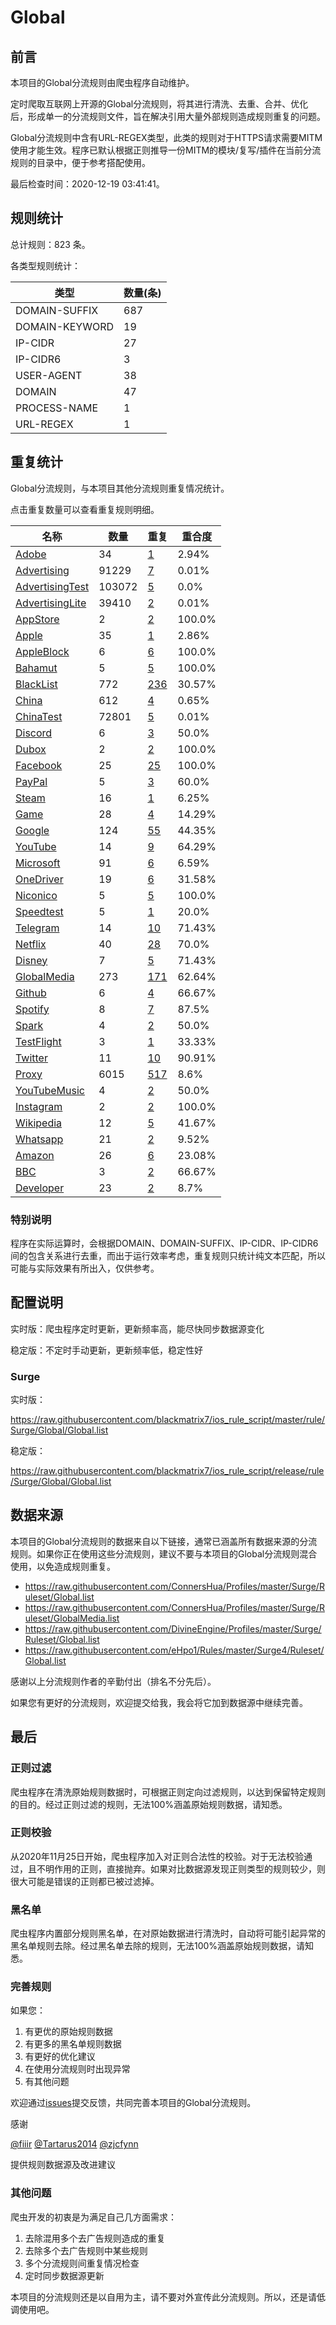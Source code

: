 # Global

## 前言

本项目的Global分流规则由爬虫程序自动维护。

定时爬取互联网上开源的Global分流规则，将其进行清洗、去重、合并、优化后，形成单一的分流规则文件，旨在解决引用大量外部规则造成规则重复的问题。


Global分流规则中含有URL-REGEX类型，此类的规则对于HTTPS请求需要MITM使用才能生效。程序已默认根据正则推导一份MITM的模块/复写/插件在当前分流规则的目录中，便于参考搭配使用。

最后检查时间：2020-12-19 03:41:41。

## 规则统计

总计规则：823 条。

各类型规则统计：

| 类型 | 数量(条) |
| ---- | ---- |
| DOMAIN-SUFFIX | 687 |
| DOMAIN-KEYWORD | 19 |
| IP-CIDR | 27 |
| IP-CIDR6 | 3 |
| USER-AGENT | 38 |
| DOMAIN | 47 |
| PROCESS-NAME | 1 |
| URL-REGEX | 1 |
## 重复统计

Global分流规则，与本项目其他分流规则重复情况统计。

点击重复数量可以查看重复规则明细。

| 名称 | 数量 | 重复 | 重合度 |
| ---- | ---- | ---- | ------ |
|  [Adobe](https://github.com/blackmatrix7/ios_rule_script/tree/master/rule/Surge/Adobe)    | 34   | [1](https://raw.githubusercontent.com/blackmatrix7/ios_rule_script/master/rule/Surge/Global/Repeat.list)   |   2.94% |
|  [Advertising](https://github.com/blackmatrix7/ios_rule_script/tree/master/rule/Surge/Advertising)    | 91229   | [7](https://raw.githubusercontent.com/blackmatrix7/ios_rule_script/master/rule/Surge/Global/Repeat.list)   |   0.01% |
|  [AdvertisingTest](https://github.com/blackmatrix7/ios_rule_script/tree/master/rule/Surge/AdvertisingTest)    | 103072   | [5](https://raw.githubusercontent.com/blackmatrix7/ios_rule_script/master/rule/Surge/Global/Repeat.list)   |   0.0% |
|  [AdvertisingLite](https://github.com/blackmatrix7/ios_rule_script/tree/master/rule/Surge/AdvertisingLite)    | 39410   | [2](https://raw.githubusercontent.com/blackmatrix7/ios_rule_script/master/rule/Surge/Global/Repeat.list)   |   0.01% |
|  [AppStore](https://github.com/blackmatrix7/ios_rule_script/tree/master/rule/Surge/AppStore)    | 2   | [2](https://raw.githubusercontent.com/blackmatrix7/ios_rule_script/master/rule/Surge/Global/Repeat.list)   |   100.0% |
|  [Apple](https://github.com/blackmatrix7/ios_rule_script/tree/master/rule/Surge/Apple)    | 35   | [1](https://raw.githubusercontent.com/blackmatrix7/ios_rule_script/master/rule/Surge/Global/Repeat.list)   |   2.86% |
|  [AppleBlock](https://github.com/blackmatrix7/ios_rule_script/tree/master/rule/Surge/AppleBlock)    | 6   | [6](https://raw.githubusercontent.com/blackmatrix7/ios_rule_script/master/rule/Surge/Global/Repeat.list)   |   100.0% |
|  [Bahamut](https://github.com/blackmatrix7/ios_rule_script/tree/master/rule/Surge/Bahamut)    | 5   | [5](https://raw.githubusercontent.com/blackmatrix7/ios_rule_script/master/rule/Surge/Global/Repeat.list)   |   100.0% |
|  [BlackList](https://github.com/blackmatrix7/ios_rule_script/tree/master/rule/Surge/BlackList)    | 772   | [236](https://raw.githubusercontent.com/blackmatrix7/ios_rule_script/master/rule/Surge/Global/Repeat.list)   |   30.57% |
|  [China](https://github.com/blackmatrix7/ios_rule_script/tree/master/rule/Surge/China)    | 612   | [4](https://raw.githubusercontent.com/blackmatrix7/ios_rule_script/master/rule/Surge/Global/Repeat.list)   |   0.65% |
|  [ChinaTest](https://github.com/blackmatrix7/ios_rule_script/tree/master/rule/Surge/ChinaTest)    | 72801   | [5](https://raw.githubusercontent.com/blackmatrix7/ios_rule_script/master/rule/Surge/Global/Repeat.list)   |   0.01% |
|  [Discord](https://github.com/blackmatrix7/ios_rule_script/tree/master/rule/Surge/Discord)    | 6   | [3](https://raw.githubusercontent.com/blackmatrix7/ios_rule_script/master/rule/Surge/Global/Repeat.list)   |   50.0% |
|  [Dubox](https://github.com/blackmatrix7/ios_rule_script/tree/master/rule/Surge/Dubox)    | 2   | [2](https://raw.githubusercontent.com/blackmatrix7/ios_rule_script/master/rule/Surge/Global/Repeat.list)   |   100.0% |
|  [Facebook](https://github.com/blackmatrix7/ios_rule_script/tree/master/rule/Surge/Facebook)    | 25   | [25](https://raw.githubusercontent.com/blackmatrix7/ios_rule_script/master/rule/Surge/Global/Repeat.list)   |   100.0% |
|  [PayPal](https://github.com/blackmatrix7/ios_rule_script/tree/master/rule/Surge/PayPal)    | 5   | [3](https://raw.githubusercontent.com/blackmatrix7/ios_rule_script/master/rule/Surge/Global/Repeat.list)   |   60.0% |
|  [Steam](https://github.com/blackmatrix7/ios_rule_script/tree/master/rule/Surge/Steam)    | 16   | [1](https://raw.githubusercontent.com/blackmatrix7/ios_rule_script/master/rule/Surge/Global/Repeat.list)   |   6.25% |
|  [Game](https://github.com/blackmatrix7/ios_rule_script/tree/master/rule/Surge/Game)    | 28   | [4](https://raw.githubusercontent.com/blackmatrix7/ios_rule_script/master/rule/Surge/Global/Repeat.list)   |   14.29% |
|  [Google](https://github.com/blackmatrix7/ios_rule_script/tree/master/rule/Surge/Google)    | 124   | [55](https://raw.githubusercontent.com/blackmatrix7/ios_rule_script/master/rule/Surge/Global/Repeat.list)   |   44.35% |
|  [YouTube](https://github.com/blackmatrix7/ios_rule_script/tree/master/rule/Surge/YouTube)    | 14   | [9](https://raw.githubusercontent.com/blackmatrix7/ios_rule_script/master/rule/Surge/Global/Repeat.list)   |   64.29% |
|  [Microsoft](https://github.com/blackmatrix7/ios_rule_script/tree/master/rule/Surge/Microsoft)    | 91   | [6](https://raw.githubusercontent.com/blackmatrix7/ios_rule_script/master/rule/Surge/Global/Repeat.list)   |   6.59% |
|  [OneDriver](https://github.com/blackmatrix7/ios_rule_script/tree/master/rule/Surge/OneDriver)    | 19   | [6](https://raw.githubusercontent.com/blackmatrix7/ios_rule_script/master/rule/Surge/Global/Repeat.list)   |   31.58% |
|  [Niconico](https://github.com/blackmatrix7/ios_rule_script/tree/master/rule/Surge/Niconico)    | 5   | [5](https://raw.githubusercontent.com/blackmatrix7/ios_rule_script/master/rule/Surge/Global/Repeat.list)   |   100.0% |
|  [Speedtest](https://github.com/blackmatrix7/ios_rule_script/tree/master/rule/Surge/Speedtest)    | 5   | [1](https://raw.githubusercontent.com/blackmatrix7/ios_rule_script/master/rule/Surge/Global/Repeat.list)   |   20.0% |
|  [Telegram](https://github.com/blackmatrix7/ios_rule_script/tree/master/rule/Surge/Telegram)    | 14   | [10](https://raw.githubusercontent.com/blackmatrix7/ios_rule_script/master/rule/Surge/Global/Repeat.list)   |   71.43% |
|  [Netflix](https://github.com/blackmatrix7/ios_rule_script/tree/master/rule/Surge/Netflix)    | 40   | [28](https://raw.githubusercontent.com/blackmatrix7/ios_rule_script/master/rule/Surge/Global/Repeat.list)   |   70.0% |
|  [Disney](https://github.com/blackmatrix7/ios_rule_script/tree/master/rule/Surge/Disney)    | 7   | [5](https://raw.githubusercontent.com/blackmatrix7/ios_rule_script/master/rule/Surge/Global/Repeat.list)   |   71.43% |
|  [GlobalMedia](https://github.com/blackmatrix7/ios_rule_script/tree/master/rule/Surge/GlobalMedia)    | 273   | [171](https://raw.githubusercontent.com/blackmatrix7/ios_rule_script/master/rule/Surge/Global/Repeat.list)   |   62.64% |
|  [Github](https://github.com/blackmatrix7/ios_rule_script/tree/master/rule/Surge/Github)    | 6   | [4](https://raw.githubusercontent.com/blackmatrix7/ios_rule_script/master/rule/Surge/Global/Repeat.list)   |   66.67% |
|  [Spotify](https://github.com/blackmatrix7/ios_rule_script/tree/master/rule/Surge/Spotify)    | 8   | [7](https://raw.githubusercontent.com/blackmatrix7/ios_rule_script/master/rule/Surge/Global/Repeat.list)   |   87.5% |
|  [Spark](https://github.com/blackmatrix7/ios_rule_script/tree/master/rule/Surge/Spark)    | 4   | [2](https://raw.githubusercontent.com/blackmatrix7/ios_rule_script/master/rule/Surge/Global/Repeat.list)   |   50.0% |
|  [TestFlight](https://github.com/blackmatrix7/ios_rule_script/tree/master/rule/Surge/TestFlight)    | 3   | [1](https://raw.githubusercontent.com/blackmatrix7/ios_rule_script/master/rule/Surge/Global/Repeat.list)   |   33.33% |
|  [Twitter](https://github.com/blackmatrix7/ios_rule_script/tree/master/rule/Surge/Twitter)    | 11   | [10](https://raw.githubusercontent.com/blackmatrix7/ios_rule_script/master/rule/Surge/Global/Repeat.list)   |   90.91% |
|  [Proxy](https://github.com/blackmatrix7/ios_rule_script/tree/master/rule/Surge/Proxy)    | 6015   | [517](https://raw.githubusercontent.com/blackmatrix7/ios_rule_script/master/rule/Surge/Global/Repeat.list)   |   8.6% |
|  [YouTubeMusic](https://github.com/blackmatrix7/ios_rule_script/tree/master/rule/Surge/YouTubeMusic)    | 4   | [2](https://raw.githubusercontent.com/blackmatrix7/ios_rule_script/master/rule/Surge/Global/Repeat.list)   |   50.0% |
|  [Instagram](https://github.com/blackmatrix7/ios_rule_script/tree/master/rule/Surge/Instagram)    | 2   | [2](https://raw.githubusercontent.com/blackmatrix7/ios_rule_script/master/rule/Surge/Global/Repeat.list)   |   100.0% |
|  [Wikipedia](https://github.com/blackmatrix7/ios_rule_script/tree/master/rule/Surge/Wikipedia)    | 12   | [5](https://raw.githubusercontent.com/blackmatrix7/ios_rule_script/master/rule/Surge/Global/Repeat.list)   |   41.67% |
|  [Whatsapp](https://github.com/blackmatrix7/ios_rule_script/tree/master/rule/Surge/Whatsapp)    | 21   | [2](https://raw.githubusercontent.com/blackmatrix7/ios_rule_script/master/rule/Surge/Global/Repeat.list)   |   9.52% |
|  [Amazon](https://github.com/blackmatrix7/ios_rule_script/tree/master/rule/Surge/Amazon)    | 26   | [6](https://raw.githubusercontent.com/blackmatrix7/ios_rule_script/master/rule/Surge/Global/Repeat.list)   |   23.08% |
|  [BBC](https://github.com/blackmatrix7/ios_rule_script/tree/master/rule/Surge/BBC)    | 3   | [2](https://raw.githubusercontent.com/blackmatrix7/ios_rule_script/master/rule/Surge/Global/Repeat.list)   |   66.67% |
|  [Developer](https://github.com/blackmatrix7/ios_rule_script/tree/master/rule/Surge/Developer)    | 23   | [2](https://raw.githubusercontent.com/blackmatrix7/ios_rule_script/master/rule/Surge/Global/Repeat.list)   |   8.7% |
### 特别说明
程序在实际运算时，会根据DOMAIN、DOMAIN-SUFFIX、IP-CIDR、IP-CIDR6间的包含关系进行去重，而出于运行效率考虑，重复规则只统计纯文本匹配，所以可能与实际效果有所出入，仅供参考。

## 配置说明

实时版：爬虫程序定时更新，更新频率高，能尽快同步数据源变化

稳定版：不定时手动更新，更新频率低，稳定性好

### Surge 
实时版：

https://raw.githubusercontent.com/blackmatrix7/ios_rule_script/master/rule/Surge/Global/Global.list

稳定版：

https://raw.githubusercontent.com/blackmatrix7/ios_rule_script/release/rule/Surge/Global/Global.list

## 数据来源

本项目的Global分流规则的数据来自以下链接，通常已涵盖所有数据来源的分流规则。如果你正在使用这些分流规则，建议不要与本项目的Global分流规则混合使用，以免造成规则重复。

- https://raw.githubusercontent.com/ConnersHua/Profiles/master/Surge/Ruleset/Global.list
- https://raw.githubusercontent.com/ConnersHua/Profiles/master/Surge/Ruleset/GlobalMedia.list
- https://raw.githubusercontent.com/DivineEngine/Profiles/master/Surge/Ruleset/Global.list
- https://raw.githubusercontent.com/eHpo1/Rules/master/Surge4/Ruleset/Global.list


感谢以上分流规则作者的辛勤付出（排名不分先后）。

如果您有更好的分流规则，欢迎提交给我，我会将它加到数据源中继续完善。

## 最后

### 正则过滤

爬虫程序在清洗原始规则数据时，可根据正则定向过滤规则，以达到保留特定规则的目的。经过正则过滤的规则，无法100%涵盖原始规则数据，请知悉。

### 正则校验

从2020年11月25日开始，爬虫程序加入对正则合法性的校验。对于无法校验通过，且不明作用的正则，直接抛弃。如果对比数据源发现正则类型的规则较少，则很大可能是错误的正则都已被过滤掉。

### 黑名单

爬虫程序内置部分规则黑名单，在对原始数据进行清洗时，自动将可能引起异常的黑名单规则去除。经过黑名单去除的规则，无法100%涵盖原始规则数据，请知悉。

### 完善规则

如果您：

1. 有更优的原始规则数据
2. 有更多的黑名单规则数据
3. 有更好的优化建议
4. 在使用分流规则时出现异常
5. 有其他问题

欢迎通过[issues](https://github.com/blackmatrix7/ios_rule_script/issues/new)提交反馈，共同完善本项目的Global分流规则。

感谢

[@fiiir](https://github.com/fiiir) [@Tartarus2014](https://github.com/Tartarus2014) [@zjcfynn](https://github.com/zjcfynn) 

提供规则数据源及改进建议

### 其他问题

爬虫开发的初衷是为满足自己几方面需求：

1. 去除混用多个去广告规则造成的重复
2. 去除多个去广告规则中某些规则
3. 多个分流规则间重复情况检查
4. 定时同步数据源更新

本项目的分流规则还是以自用为主，请不要对外宣传此分流规则。所以，还是请低调使用吧。